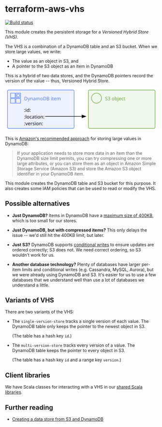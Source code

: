 # terraform-aws-vhs

[![Build status](https://badge.buildkite.com/e003c26e84856dea7d37fc77c9f6e393d3007984bfb6c80f96.svg?main)](https://buildkite.com/wellcomecollection/terraform-module-terraform-aws-vhs)

This module creates the persistent storage for a *Versioned Hybrid Store (VHS)*.

The VHS is a combination of a DynamoDB table and an S3 bucket.
When we store large values, we write:

*   The value as an object in S3, and
*   A pointer to the S3 object as an item in DynamoDB

This is a hybrid of two data stores, and the DynamoDB pointers record the version of the value -- thus, Versioned Hybrid Store.

<img src="pointer.svg">

This is [Amazon's recommended approach][aws_recommends] for storing large values in DynamoDB:

> If your application needs to store more data in an item than the DynamoDB size limit permits, you can try compressing one or more large attributes, or you can store them as an object in Amazon Simple Storage Service (Amazon S3) and store the Amazon S3 object identifier in your DynamoDB item.

This module creates the DynamoDB table and S3 bucket for this purpose.
It also creates some IAM policies that can be used to read or modify the VHS.

[aws_recommends]: https://docs.aws.amazon.com/amazondynamodb/latest/developerguide/bp-use-s3-too.html



## Possible alternatives

-   **Just DynamoDB?**
    Items in DynamoDB have a [maximum size of 400KB](https://docs.aws.amazon.com/amazondynamodb/latest/developerguide/Limits.html#limits-items), which is too small for our stores.

-   **Just DynamoDB, but with compressed items?**
    This only delays the issue -- we'd still hit the 400KB limit, but later.

-   **Just S3?**
    DynamoDB supports [conditional writes] to ensure updates are ordered correctly; S3 does not.
    We need correct ordering, so S3 wouldn't work for us.

-   **Another database technology?**
    Plenty of databases have larger per-item limits and conditional writes (e.g. Cassandra, MySQL, Aurora), but we were already using DynamoDB and S3.
    It's easier for us to use a few databases that we understand well than use a lot of databases we understand a little.

[conditional writes]: https://docs.aws.amazon.com/amazondynamodb/latest/developerguide/WorkingWithItems.html#WorkingWithItems.ConditionalUpdate



## Variants of VHS

There are two variants of the VHS:

*   The `single-version-store` tracks a single version of each value.
    The DynamoDB table only keeps the pointer to the newest object in S3.

    (The table has a hash key `id`.)

*   The `multi-version-store` tracks every version of a value.
    The DynamoDB table keeps the pointer to every object in S3.

    (The table has a hash key `id` and a range key `version`.)



## Client libraries

We have Scala classes for interacting with a VHS in our [shared Scala libraries][scala_libs].

[scala_libs]: https://github.com/wellcomecollection/scala-libs/tree/main/storage



## Further reading

-   [Creating a data store from S3 and DynamoDB][stacks]

[stacks]: https://stacks.wellcomecollection.org/creating-a-data-store-from-s3-and-dynamodb-8bb9ecce8fc1
